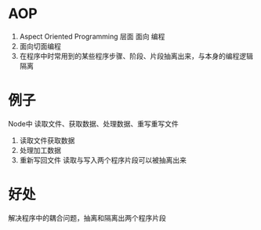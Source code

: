 # AOP 
1. Aspect Oriented Programming 
   层面    面向     编程
2. 面向切面编程
3. 在程序中时常用到的某些程序步骤、阶段、片段抽离出来，与本身的编程逻辑隔离

# 例子
 Node中 读取文件、获取数据、处理数据、重写重写文件
1. 读取文件获取数据
2. 处理加工数据
3. 重新写回文件
读取与写入两个程序片段可以被抽离出来

# 好处
解决程序中的耦合问题，抽离和隔离出两个程序片段
 

